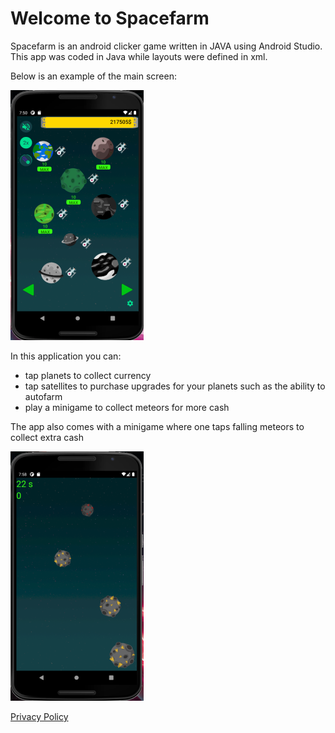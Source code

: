 # Welcome to Spacefarm

Spacefarm is an android clicker game written in JAVA using Android Studio. This app was coded in Java while layouts were defined in xml.

Below is an example of the main screen:

![](demo.PNG)

In this application you can:
* tap planets to collect currency
* tap satellites to purchase upgrades for your planets such as the ability to autofarm
* play a minigame to collect meteors for more cash


The app also comes with a minigame where one taps falling meteors to collect extra cash

![](minigamedemo.PNG)


[Privacy Policy](https://calebturcotte.github.io/SpaceFarm/)

